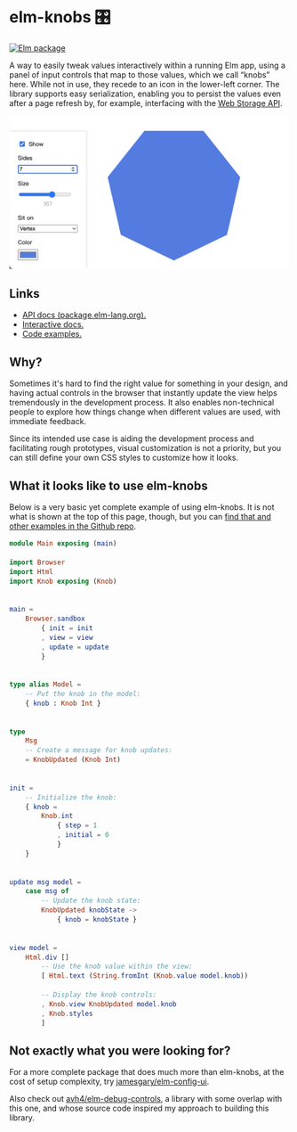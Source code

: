 # elm-knobs 🎛

[![Elm package](https://img.shields.io/elm-package/v/agj/elm-knobs?style=flat-square&logo=elm&labelColor=white&color=%231293D8)](https://package.elm-lang.org/packages/agj/elm-knobs/latest)

A way to easily tweak values interactively within a running Elm app, using a
panel of input controls that map to those values, which we call “knobs” here.
While not in use, they recede to an icon in the lower-left corner. The library
supports easy serialization, enabling you to persist the values even after a
page refresh by, for example, interfacing with the [Web Storage
API][webstorage].

[webstorage]: https://developer.mozilla.org/en-US/docs/Web/API/Web_Storage_API

![Example of elm-knobs in action](https://raw.githubusercontent.com/agj/elm-knobs/d2167d12ded679174e6678b2de29b9132ffac104/examples/polygon-example.png)

## Links

- [API docs (package.elm-lang.org).][docs]
- [Interactive docs.][interactive-docs]
- [Code examples.][examples]

[docs]: https://package.elm-lang.org/packages/agj/elm-knobs/1.2.0
[interactive-docs]: https://agj.github.io/elm-knobs/1.2.0/
[examples]: https://github.com/agj/elm-knobs/blob/1.2.0/examples/

## Why?

Sometimes it's hard to find the right value for something in your design, and
having actual controls in the browser that instantly update the view helps
tremendously in the development process. It also enables non-technical people
to explore how things change when different values are used, with immediate
feedback.

Since its intended use case is aiding the development process and facilitating
rough prototypes, visual customization is not a priority, but you can still
define your own CSS styles to customize how it looks.

## What it looks like to use elm-knobs

Below is a very basic yet complete example of using elm-knobs. It is not what
is shown at the top of this page, though, but you can [find that and other
examples in the Github repo][examples].

```elm
module Main exposing (main)

import Browser
import Html
import Knob exposing (Knob)


main =
    Browser.sandbox
        { init = init
        , view = view
        , update = update
        }


type alias Model =
    -- Put the knob in the model:
    { knob : Knob Int }


type
    Msg
    -- Create a message for knob updates:
    = KnobUpdated (Knob Int)


init =
    -- Initialize the knob:
    { knob =
        Knob.int
            { step = 1
            , initial = 0
            }
    }


update msg model =
    case msg of
        -- Update the knob state:
        KnobUpdated knobState ->
            { knob = knobState }


view model =
    Html.div []
        -- Use the knob value within the view:
        [ Html.text (String.fromInt (Knob.value model.knob))

        -- Display the knob controls:
        , Knob.view KnobUpdated model.knob
        , Knob.styles
        ]
```

## Not exactly what you were looking for?

For a more complete package that does much more than elm-knobs, at the cost of
setup complexity, try
[jamesgary/elm-config-ui](https://package.elm-lang.org/packages/jamesgary/elm-config-ui/latest/).

Also check out
[avh4/elm-debug-controls](https://package.elm-lang.org/packages/avh4/elm-debug-controls/latest/),
a library with some overlap with this one, and whose source code inspired my
approach to building this library.
